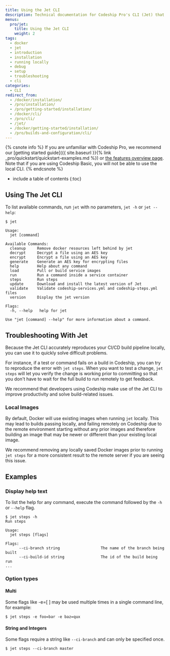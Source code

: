 ```yaml
---
title: Using the Jet CLI
description: Technical documentation for Codeship Pro's CLI (Jet) that allows to debug and run builds locally on the development machine
menus:
  pro/jet:
    title: Using the Jet CLI
    weight: 2
tags:
  - docker
  - jet
  - introduction
  - installation
  - running locally
  - debug
  - setup
  - troubleshooting
  - cli
categories:
  - CLI
redirect_from:
  - /docker/installation/
  - /pro/installation/
  - /pro/getting-started/installation/
  - /docker/cli/
  - /pro/cli/
  - /jet/
  - /docker/getting-started/installation/
  - /pro/builds-and-configuration/cli/
---
```


{% csnote info %}
If you are unfamiliar with Codeship Pro, we recommend our [getting started guide]({{ site.baseurl }}{% link _pro/quickstart/quickstart-examples.md %}) or [the features overview page](https://codeship.com/features/pro).
Note that if you are using Codeship Basic, you will not be able to use the local CLI.
{% endcsnote %}

* include a table of contents
{:toc}

## Using The Jet CLI

To list available commands, run `jet` with no parameters, `jet -h` or `jet --help`:

```shell
$ jet

Usage:
  jet [command]

Available Commands:
  cleanup     Remove docker resources left behind by jet
  decrypt     Decrypt a file using an AES key
  encrypt     Encrypt a file using an AES key
  generate    Generate an AES key for encrypting files
  help        Help about any command
  load        Pull or build service images
  run         Run a command inside a service container
  steps       Run steps
  update      Download and install the latest version of Jet
  validate    Validate codeship-services.yml and codeship-steps.yml files
  version     Display the jet version

Flags:
  -h, --help   help for jet

Use "jet [command] --help" for more information about a command.
```
## Troubleshooting With Jet

Because the Jet CLI accurately reproduces your CI/CD build pipeline locally, you can use it to quickly solve difficult problems.

For instance, if a test or command fails on a build in Codeship, you can try to reproduce the error with `jet steps`. When you want to test a change, `jet steps` will let you verify the change is working prior to committing so that you don't have to wait for the full build to run remotely to get feedback.

We recommend that developers using Codeship make use of the Jet CLI to improve productivity and solve build-related issues.

### Local Images

By default, Docker will use existing images when running `jet` locally. This may lead to builds passing locally, and failing remotely on Codeship due to the remote environment starting without any prior images and therefore building an image that may be newer or different than your existing local image.

We recommend removing any locally saved Docker images prior to running `jet steps` for a more consistent result to the remote server if you are seeing this issue.

## Examples

### Display help text
To list the help for any command, execute the command followed by the `-h` or `--help` flag.

```shell
$ jet steps -h
Run steps

Usage:
  jet steps [flags]

Flags:
      --ci-branch string                  The name of the branch being built
      --ci-build-id string                The id of the build being run
...
```

### Option types

#### Multi
Some flags like -e=[ ] may be used multiple times in a single command line, for example:

```shell
$ jet steps -e foo=bar -e baz=qux
```

#### String and Integers
Some flags require a string like `--ci-branch` and can only be specified once.

```shell
$ jet steps --ci-branch master
```
